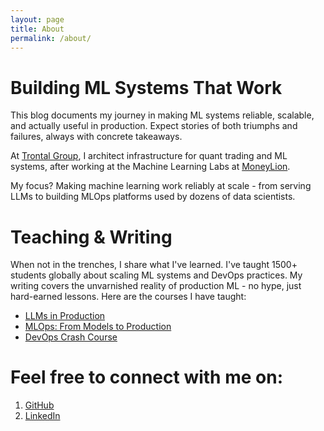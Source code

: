 ```yaml
---
layout: page
title: About
permalink: /about/
---
```


# Building ML Systems That Work
This blog documents my journey in making ML systems reliable, scalable, and actually useful in production. Expect stories of both triumphs and failures, always with concrete takeaways.

At [Trontal Group](https://trontalgroup.com/), I architect infrastructure for quant trading and ML systems, after working at the Machine Learning Labs at [MoneyLion](https://www.moneylion.com/). 

My focus? Making machine learning work reliably at scale - from serving LLMs to building MLOps platforms used by dozens of data scientists.

# Teaching & Writing
When not in the trenches, I share what I've learned. I've taught 1500+ students globally about scaling ML systems and DevOps practices. My writing covers the unvarnished reality of production ML - no hype, just hard-earned lessons. Here are the courses I have taught:
- [LLMs in Production](https://uplimit.com/course/llms-in-production)
- [MLOps: From Models to Production](https://uplimit.com/course/mlops)
- [DevOps Crash Course](https://uplimit.com/course/devops-crash-course)

# Feel free to connect with me on:
1. [GitHub](https://github.com/yudhiesh)
2. [LinkedIn](https://linkedin.com/in/yudhiesh-ravindranath)
